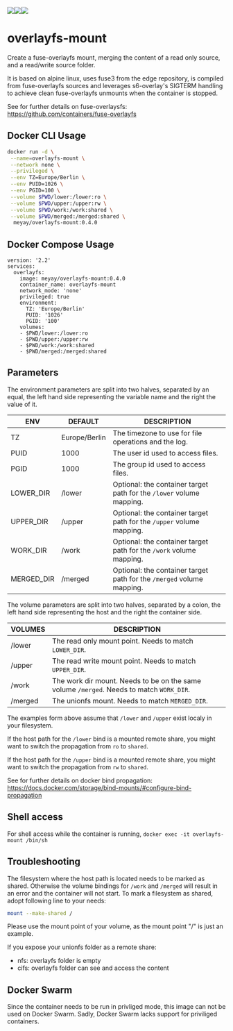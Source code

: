 [![](https://images.microbadger.com/badges/image/meyay/overlayfs-mount.svg)](https://microbadger.com/images/meyay/overlayfs-mount "Get your own image badge on microbadger.com")[![](https://images.microbadger.com/badges/version/meyay/overlayfs-mount.svg)](https://microbadger.com/images/meyay/overlayfs-mount "Get your own version badge on microbadger.com")[![](https://images.microbadger.com/badges/commit/meyay/overlayfs-mount.svg)](https://microbadger.com/images/meyay/overlayfs-mount "Get your own commit badge on microbadger.com")
# overlayfs-mount

Create a fuse-overlayfs mount, merging the content of a read only source, and a read/write source folder.

It is based on alpine linux, uses fuse3 from the edge repository, is compiled from fuse-overlayfs sources and leverages s6-overlay's SIGTERM handling to achieve clean fuse-overlayfs unmounts when the container is stopped.

See for further details on fuse-overlaysfs: https://github.com/containers/fuse-overlayfs

## Docker CLI Usage 
```sh
docker run -d \
 --name=overlayfs-mount \
 --network none \
 --privileged \
 --env TZ=Europe/Berlin \
 --env PUID=1026 \
 --env PGID=100 \
 --volume $PWD/lower:/lower:ro \
 --volume $PWD/upper:/upper:rw \
 --volume $PWD/work:/work:shared \
 --volume $PWD/merged:/merged:shared \
  meyay/overlayfs-mount:0.4.0
```

## Docker Compose Usage 
```
version: '2.2'
services:
  overlayfs:
    image: meyay/overlayfs-mount:0.4.0
    container_name: overlayfs-mount
    network_mode: 'none'
    privileged: true
    environment:
      TZ: 'Europe/Berlin'
      PUID: '1026'
      PGID: '100'
    volumes:
    - $PWD/lower:/lower:ro
    - $PWD/upper:/upper:rw
    - $PWD/work:/work:shared
    - $PWD/merged:/merged:shared
```

## Parameters
The environment parameters are split into two halves, separated by an equal, the left hand side representing the variable name and the right the value of it.

| ENV| DEFAULT | DESCRIPTION |
| ------ | ------ | ------ |
| TZ | Europe/Berlin | The timezone to use for file operations and the log. |
| PUID | 1000 | The user id used to access files. |
| PGID | 1000 | The group id used to access files. |
| LOWER_DIR  | /lower |  Optional: the container target path for the `/lower` volume mapping. |
| UPPER_DIR  | /upper |  Optional: the container target path for the `/upper` volume mapping. |
| WORK_DIR  | /work |  Optional: the container target path for the `/work` volume mapping. |
| MERGED_DIR  | /merged |  Optional: the container target path for the `/merged` volume mapping. |

The volume parameters are split into two halves, separated by a colon, the left hand side representing the host and the right the container side.

| VOLUMES |  DESCRIPTION |
| ------ | ------ |
| /lower |  The read only mount point. Needs to match `LOWER_DIR`. |
| /upper |  The read write mount point. Needs to match `UPPER_DIR`. |
| /work |  The work dir mount. Needs to be on the same volume `/merged`. Needs to match `WORK_DIR`. |
| /merged |  The unionfs mount. Needs to match `MERGED_DIR`. |


The examples form above assume that `/lower` and `/upper` exist localy in your filesystem.

If the host path for the `/lower` bind is a mounted remote share, you might want to switch the propagation from `ro` to `shared`.

If the host path for the `/upper` bind is a mounted remote share, you might want to switch the propagation from `rw` to `shared`.

See for further details on docker bind propagation: https://docs.docker.com/storage/bind-mounts/#configure-bind-propagation

## Shell access
For shell access while the container is running, `docker exec -it overlayfs-mount /bin/sh`

## Troubleshooting
The filesystem where the host path is located needs to be marked as shared. Otherwise the volume bindings for `/work` and `/merged` will result in an error and the container will not start. To mark a filesystem as shared, adopt following line to your needs:
```sh
mount --make-shared /
```
Please use the mount point of your volume, as the mount point "/" is just an example.

If you expose your unionfs folder as a remote share: 
- nfs: overlayfs folder is empty
- cifs: overlayfs folder can see and access the content

## Docker Swarm
Since the container needs to be run in privliged mode, this image can not be used on Docker Swarm. Sadly, Docker Swarm lacks support for priviliged containers. 
